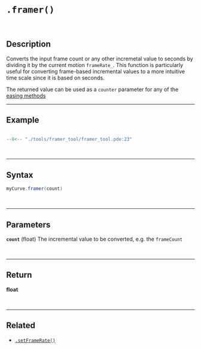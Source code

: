 # **`.framer()`**

<br>

## Description

Converts the input frame count or any other incremetal value to seconds by dividing it by the current motion `frameRate_`. This function is particularly useful for converting frame-based incremental values to a more intuitive time scale since it is based on seconds.

The returned value can be used as a `counter` parameter for any of the [easing methods](../methods.md)
<br>

---

## Example


```java hl_lines="33"  title="framer_tool.pde"

--8<-- "./tools/framer_tool/framer_tool.pde:23"

```


<br>

---

## Syntax

```java
myCurve.framer(count)
```
<br>

---

## Parameters

**`count`** (float) The incremental value to be converted, e.g. the `frameCount`

<br>

---

## Return

**float**

<br>

---

## Related

- [`.setFrameRate()`](./setFrameRate.md)

<br>
